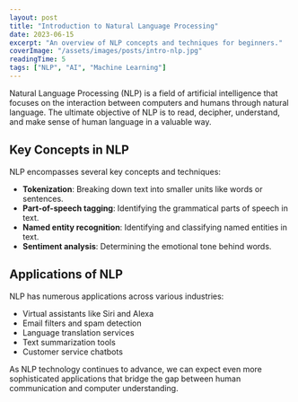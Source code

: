 ```yaml
---
layout: post
title: "Introduction to Natural Language Processing"
date: 2023-06-15
excerpt: "An overview of NLP concepts and techniques for beginners."
coverImage: "/assets/images/posts/intro-nlp.jpg"
readingTime: 5
tags: ["NLP", "AI", "Machine Learning"]
---
```


Natural Language Processing (NLP) is a field of artificial intelligence that focuses on the interaction between computers and humans through natural language. The ultimate objective of NLP is to read, decipher, understand, and make sense of human language in a valuable way.

## Key Concepts in NLP

NLP encompasses several key concepts and techniques:

- **Tokenization**: Breaking down text into smaller units like words or sentences.
- **Part-of-speech tagging**: Identifying the grammatical parts of speech in text.
- **Named entity recognition**: Identifying and classifying named entities in text.
- **Sentiment analysis**: Determining the emotional tone behind words.

## Applications of NLP

NLP has numerous applications across various industries:

- Virtual assistants like Siri and Alexa
- Email filters and spam detection
- Language translation services
- Text summarization tools
- Customer service chatbots

As NLP technology continues to advance, we can expect even more sophisticated applications that bridge the gap between human communication and computer understanding.